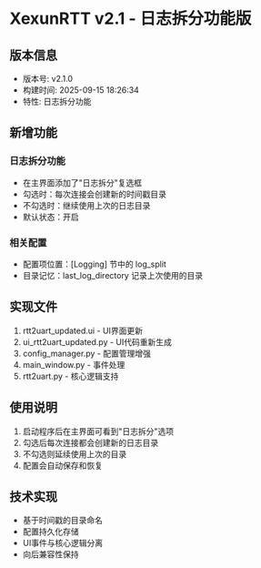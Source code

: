 # XexunRTT v2.1 - 日志拆分功能版

## 版本信息
- 版本号: v2.1.0
- 构建时间: 2025-09-15 18:26:34
- 特性: 日志拆分功能

## 新增功能

### 日志拆分功能
- 在主界面添加了"日志拆分"复选框
- 勾选时：每次连接会创建新的时间戳目录
- 不勾选时：继续使用上次的日志目录
- 默认状态：开启

### 相关配置
- 配置项位置：[Logging] 节中的 log_split
- 目录记忆：last_log_directory 记录上次使用的目录

## 实现文件
1. rtt2uart_updated.ui - UI界面更新
2. ui_rtt2uart_updated.py - UI代码重新生成
3. config_manager.py - 配置管理增强
4. main_window.py - 事件处理
5. rtt2uart.py - 核心逻辑支持

## 使用说明
1. 启动程序后在主界面可看到"日志拆分"选项
2. 勾选后每次连接都会创建新的日志目录
3. 不勾选则延续使用上次的目录
4. 配置会自动保存和恢复

## 技术实现
- 基于时间戳的目录命名
- 配置持久化存储
- UI事件与核心逻辑分离
- 向后兼容性保持
